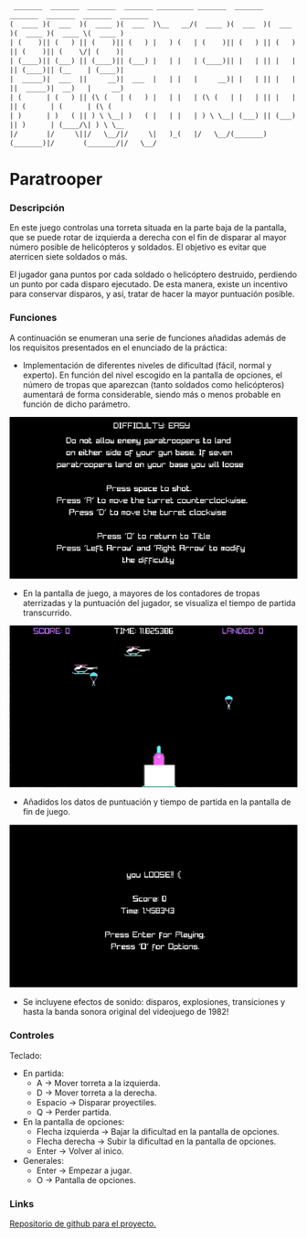 

	 _______  _______  _______  _______ _________ _______  _______  _______  _______  _______  _______ 
	(  ____ )(  ___  )(  ____ )(  ___  )\__   __/(  ____ )(  ___  )(  ___  )(  ____ )(  ____ \(  ____ )
	| (    )|| (   ) || (    )|| (   ) |   ) (   | (    )|| (   ) || (   ) || (    )|| (    \/| (    )|
	| (____)|| (___) || (____)|| (___) |   | |   | (____)|| |   | || |   | || (____)|| (__    | (____)|
	|  _____)|  ___  ||     __)|  ___  |   | |   |     __)| |   | || |   | ||  _____)|  __)   |     __)
	| (      | (   ) || (\ (   | (   ) |   | |   | (\ (   | |   | || |   | || (      | (      | (\ (   
	| )      | )   ( || ) \ \__| )   ( |   | |   | ) \ \__| (___) || (___) || )      | (____/\| ) \ \__
	|/       |/     \||/   \__/|/     \|   )_(   |/   \__/(_______)(_______)|/       (_______/|/   \__/



# Paratrooper
### Descripción

En este juego controlas una torreta situada en la parte baja de la pantalla, que se puede rotar de izquierda a derecha con el fin de disparar al mayor número posible de helicópteros y soldados. El objetivo es evitar que aterricen siete soldados o más. 

El jugador gana puntos por cada soldado o helicóptero destruido, perdiendo un punto por cada disparo ejecutado. De esta manera, existe un incentivo para conservar disparos, y así, tratar de hacer la mayor puntuación posible.
### Funciones
A continuación se enumeran una serie de funciones añadidas además de los requisitos presentados en el enunciado de la práctica:

 - Implementación de diferentes niveles de dificultad (fácil, normal y experto). En función del nivel escogido en la pantalla de opciones, el número de tropas que aparezcan (tanto soldados como helicópteros) aumentará de forma considerable, siendo más o menos probable en función de dicho parámetro.

![$(Paratrooper)](screenshots/ScreenOptions.PNG)
 
 - En la pantalla de juego, a mayores de los contadores de tropas aterrizadas y la puntuación del jugador, se visualiza el tiempo de partida transcurrido.

 ![$(Paratrooper)](screenshots/ScreenGameplay.PNG)

 - Añadidos los datos de puntuación y tiempo de partida en la pantalla de fin de juego.

 ![$(Paratrooper)](screenshots/ScreenEnding.PNG)

 - Se incluyene efectos de sonido: disparos, explosiones, transiciones y hasta la banda sonora original del videojuego de 1982!

### Controles

Teclado:
 - En partida:
 	- A -> Mover torreta a la izquierda.
 	- D -> Mover torreta a la derecha.
 	- Espacio -> Disparar proyectiles.
	- Q -> Perder partida.
 - En la pantalla de opciones:
 	- Flecha izquierda -> Bajar la dificultad en la pantalla de opciones.
 	- Flecha derecha -> Subir la dificultad en la pantalla de opciones.
	- Enter -> Volver al inico.
 - Generales:
	- Enter -> Empezar a jugar.
 	- O -> Pantalla de opciones.

### Links

[Repositorio de github para el proyecto.](https://github.com/SugarMann/Paratrooper)
